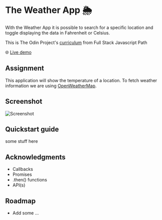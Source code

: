 # The Weather App 🌦️ 
With the Weather App it is possible to search for a specific location and toggle displaying the data in Fahrenheit or Celsius.

This is The Odin Project's [curriculum](https://www.theodinproject.com/paths/full-stack-javascript/courses/javascript/lessons/weather-app) from Full Stack Javascript Path

:globe_with_meridians: [Live demo](https://htmlpreview.github.io/?https://github.com/Jess2D/theodinproject-weather-app/tree/master/dist/index.html)

## Assignment
This application will show the temperature of a location. To fetch weather information we are using [OpenWeatherMap](https://openweathermap.org/current). 

## Screenshot
![Screenshot](https://github.com/Jess2D/theodinproject-weather-app/tree/master/dist/img/Screnshot.PNG)

## Quickstart guide
some stuff here 

## Acknowledgments
- Callbacks
- Promises
- .then() functions
- API(s)

## Roadmap 
- Add some ...